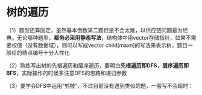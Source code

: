 # 树的遍历

（1）题型还算固定，虽然基本倒数第二题但是不会太难，以供应链问题最为经典。无论哪种题型，**都务必采用静态写法**，结构体中用vector存储指针，如果不需要权值（没有数据域），则可以写成vector<int> child[maxn]的写法来表示树，题目一般给的结点编号十分人性化

（2）熟练写出树的先根遍历和层序遍历，要明白**先根遍历即DFS**，**层序遍历即BFS**，实际操作的时候多注意DFS的思路和递归参数

（3）要学会DFS中运用“剪枝”，不过目前没有遇到类似的题，一般写不会超时：